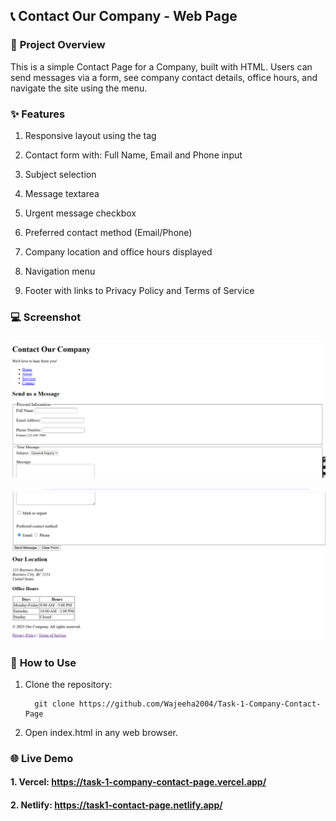 ## 📞 **Contact Our Company - Web Page**


### 📝 **Project Overview**


This is a simple Contact Page for a Company, built with HTML. Users can send messages via a form, see company contact details, office hours, and navigate the site using the menu.

### ✨ **Features**


1. Responsive layout using the <meta viewport> tag

2. Contact form with: Full Name, Email and Phone input

3. Subject selection

4. Message textarea

5. Urgent message checkbox

6. Preferred contact method (Email/Phone)

7. Company location and office hours displayed

8. Navigation menu

9. Footer with links to Privacy Policy and Terms of Service

### 💻 **Screenshot**


![Contact Page Screenshot](Screenshots/Contact_Page_1.png)


![Contact Page Screenshot](Screenshots/Contact_Page_2.png)

### 🚀 **How to Use**


1. Clone the repository:
   
         git clone https://github.com/Wajeeha2004/Task-1-Company-Contact-Page
   
3. Open index.html in any web browser.

### 🌐 **Live Demo**


#### 1. Vercel:        https://task-1-company-contact-page.vercel.app/

#### 2. Netlify:        https://task1-contact-page.netlify.app/




